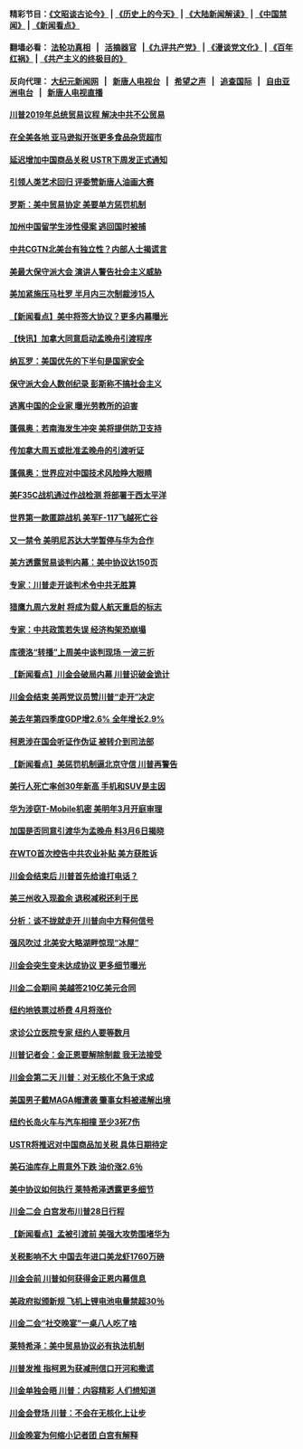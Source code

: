 #### 精彩节目：[《文昭谈古论今》](http://155.138.205.71/wenzhao) | [《历史上的今天》](http://155.138.205.71/today-in-history) | [《大陆新闻解读》](http://155.138.205.71/ntdtv-comedy) | [《中国禁闻》](http://155.138.205.71/ntdtv-news) | [《新闻看点》](http://155.138.205.71/news-insight) 

 #### 翻墙必看： [法轮功真相](http://155.138.205.71:10000/videos/truth.html) &nbsp;&nbsp;|&nbsp;&nbsp; [活摘器官](http://155.138.205.71:10000/videos/res/Organs/) &nbsp;&nbsp;|[《九评共产党》](http://155.138.205.71:10000/videos/jiuping) | [《漫谈党文化》](http://155.138.205.71:10000/videos/mtdwh) | [《百年红祸》](http://155.138.205.71:10000/videos/bnhh) | [《共产主义的终极目的》](http://155.138.205.71:10000/videos/res/zjmd) 

 #### 反向代理： [大纪元新闻网](http://155.138.205.71:10080/) &nbsp;&nbsp;|&nbsp;&nbsp; [新唐人电视台](http://155.138.205.71:8000/) &nbsp;&nbsp;|&nbsp;&nbsp; [希望之声](http://155.138.205.71:8200/) &nbsp;&nbsp;|&nbsp;&nbsp; [追查国际](http://155.138.205.71:10010/) &nbsp;&nbsp;|&nbsp;&nbsp; [自由亚洲电台](http://155.138.205.71:9800/) &nbsp;&nbsp;|&nbsp;&nbsp; [新唐人电视直播](http://155.138.205.71/) 

#### [川普2019年总统贸易议程 解决中共不公贸易](../pages/nsc412/n11082766.md?t=03020036) 

#### [在全美各地 亚马逊拟开张更多食品杂货超市](../pages/nsc412/n11082620.md?t=03020036) 

#### [延迟增加中国商品关税 USTR下周发正式通知](../pages/nsc412/n11082707.md?t=03020036) 

#### [引领人类艺术回归 评委赞新唐人油画大赛](../pages/nsc412/n11082419.md?t=03020036) 

#### [罗斯：美中贸易协定 美要单方惩罚机制](../pages/nsc412/n11082394.md?t=03020036) 

#### [加州中国留学生涉性侵案 逃回国时被捕](../pages/nsc412/n11082599.md?t=03020036) 

#### [中共CGTN北美台有独立性？内部人士揭谎言](../pages/nsc412/n11082511.md?t=03020036) 

#### [美最大保守派大会 演讲人警告社会主义威胁](../pages/nsc412/n11082171.md?t=03020036) 

#### [美加紧施压马杜罗 半月内三次制裁涉15人](../pages/nsc412/n11082496.md?t=03020036) 

#### [【新闻看点】美中将签大协议？更多内幕曝光](../pages/nsc412/n11082208.md?t=03020036) 

#### [【快讯】加拿大同意启动孟晚舟引渡程序](../pages/nsc412/n11082478.md?t=03020036) 

#### [纳瓦罗：美国优先的下半句是国家安全](../pages/nsc412/n11082363.md?t=03020036) 

#### [保守派大会人数创纪录 彭斯称不搞社会主义](../pages/nsc412/n11082273.md?t=03020036) 

#### [逃离中国的企业家 曝光劳教所的迫害](../pages/nsc412/n11080422.md?t=03020036) 

#### [蓬佩奥：若南海发生冲突 美将提供防卫支持](../pages/nsc412/n11082064.md?t=03020036) 

#### [传加拿大周五或批准孟晚舟的引渡听证](../pages/nsc412/n11082068.md?t=03020036) 

#### [蓬佩奥：世界应对中国技术风险睁大眼睛](../pages/nsc412/n11081916.md?t=03020036) 

#### [美F35C战机通过作战检测 将部署于西太平洋](../pages/nsc412/n11081544.md?t=03020036) 

#### [世界第一款匿踪战机 美军F-117飞越死亡谷](../pages/nsc412/n11081432.md?t=03020036) 

#### [又一禁令 美明尼苏达大学暂停与华为合作](../pages/nsc412/n11080819.md?t=03020036) 

#### [美方透露贸易谈判内幕：美中协议达150页](../pages/nsc412/n11080846.md?t=03020036) 

#### [专家：川普走开谈判术令中共无胜算](../pages/nsc412/n11080966.md?t=03020036) 

#### [猎鹰九周六发射 将成为载人航天重启的标志](../pages/nsc412/n11080738.md?t=03020036) 

#### [专家：中共政策若失误 经济构架恐崩塌](../pages/nsc412/n11080731.md?t=03020036) 

#### [库德洛“转播”上周美中谈判现场 一波三折](../pages/nsc412/n11080699.md?t=03020036) 

#### [【新闻看点】川金会破局内幕 川普识破金诡计](../pages/nsc412/n11080199.md?t=03020036) 

#### [川金会结束 美两党议员赞川普“走开”决定](../pages/nsc412/n11080514.md?t=03020036) 

#### [美去年第四季度GDP增2.6% 全年增长2.9%](../pages/nsc412/n11080414.md?t=03020036) 

#### [柯恩涉在国会听证作伪证 被转介到司法部](../pages/nsc412/n11080130.md?t=03020036) 

#### [【新闻看点】美惩罚机制逼北京守信 川普再警告](../pages/nsc412/n11079954.md?t=03020036) 

#### [美行人死亡率创30年新高 手机和SUV是主因](../pages/nsc412/n11080364.md?t=03020036) 

#### [华为涉窃T-Mobile机密 美明年3月开庭审理](../pages/nsc412/n11080311.md?t=03020036) 

#### [加国是否同意引渡华为孟晚舟 料3月6日揭晓](../pages/nsc412/n11080262.md?t=03020036) 

#### [在WTO首次控告中共农业补贴 美方获胜诉](../pages/nsc412/n11080207.md?t=03020036) 

#### [川金会结束后 川普首先给谁打电话？](../pages/nsc412/n11080159.md?t=03020036) 

#### [美三州收入现盈余 退税减税还利于民](../pages/nsc412/n11080035.md?t=03020036) 

#### [分析：谈不拢就走开 川普向中方释何信号](../pages/nsc412/n11080054.md?t=03020036) 

#### [强风吹过 北美安大略湖畔惊现“冰屋”](../pages/nsc412/n11079884.md?t=03020036) 

#### [川金会突生变未达成协议 更多细节曝光](../pages/nsc412/n11079649.md?t=03020036) 

#### [川金二会期间 美越签210亿美元合同](../pages/nsc412/n11079644.md?t=03020036) 

#### [纽约地铁票过桥费 4月将涨价](../pages/nsc412/n11078771.md?t=03020036) 

#### [求诊公立医院专家 纽约人要等数月](../pages/nsc412/n11078755.md?t=03020036) 

#### [川普记者会：金正恩要解除制裁 我无法接受](../pages/nsc412/n11078822.md?t=03020036) 

#### [川金会第二天 川普：对无核化不急于求成](../pages/nsc412/n11078809.md?t=03020036) 

#### [美国男子戴MAGA帽遭袭 肇事女料被递解出境](../pages/nsc412/n11078111.md?t=03020036) 

#### [纽约长岛火车与汽车相撞 至少3死7伤](../pages/nsc412/n11078042.md?t=03020036) 

#### [USTR将推迟对中国商品加关税 具体日期待定](../pages/nsc412/n11078065.md?t=03020036) 

#### [美石油库存上周意外下跌 油价涨2.6％](../pages/nsc412/n11077933.md?t=03020036) 

#### [美中协议如何执行 莱特希泽透露更多细节](../pages/nsc412/n11077895.md?t=03020036) 

#### [川金二会 白宫发布川普28日行程](../pages/nsc412/n11077599.md?t=03020036) 

#### [【新闻看点】孟被引渡前 美强大攻势围堵华为](../pages/nsc412/n11077529.md?t=03020036) 

#### [关税影响不大 中国去年进口美龙虾1760万磅](../pages/nsc412/n11077572.md?t=03020036) 

#### [川金会前 川普如何获得金正恩内幕信息](../pages/nsc412/n11077790.md?t=03020036) 

#### [美政府拟颁新规 飞机上锂电池电量禁超30％](../pages/nsc412/n11077388.md?t=03020036) 

#### [川金二会“社交晚宴”一桌八人吃了啥](../pages/nsc412/n11077493.md?t=03020036) 

#### [莱特希泽：美中贸易协议必有执法机制](../pages/nsc412/n11077336.md?t=03020036) 

#### [川普发推 指柯恩为获减刑信口开河和撒谎](../pages/nsc412/n11077227.md?t=03020036) 

#### [川金单独会晤 川普：内容精彩 人们想知道](../pages/nsc412/n11077284.md?t=03020036) 

#### [川金会登场  川普：不会在无核化上让步](../pages/nsc412/n11076663.md?t=03020036) 

#### [川金晚宴为何缩小记者团 白宫有解释](../pages/nsc412/n11077171.md?t=03020036) 

